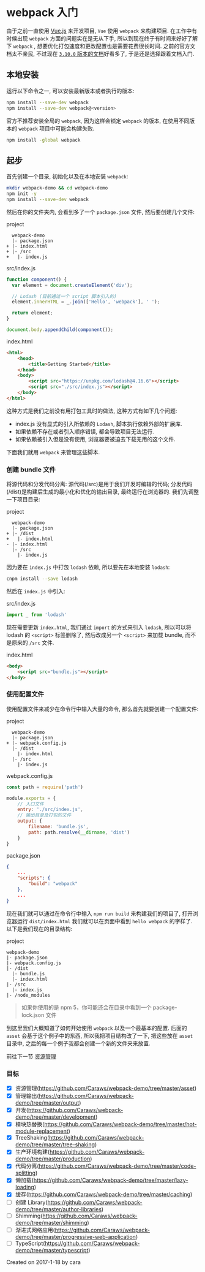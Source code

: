 # webpack 入门
由于之前一直使用 [Vue.js](https://cn.vuejs.org/) 来开发项目, `Vue` 使用 `webpack` 来构建项目. 在工作中有时候出现 `webpack` 方面的问题实在是无从下手, 所以到现在终于有时间来好好了解下 `webpack` , 想要优化打包速度和更改配置也是需要花费很长时间. 之前的官方文档太不亲民, 不过现在 [`3.10.0` 版本的文档](https://doc.webpack-china.org/guides/)好看多了, 于是还是选择跟着文档入门.

## 本地安装
运行以下命令之一, 可以安装最新版本或者执行的版本:
```zsh
npm install --save-dev webpack
npm install --save-dev webpack@<version>
```

官方不推荐安装全局的 `webpack`, 因为这样会锁定 `webpack` 的版本, 在使用不同版本的 `webpack` 项目中可能会构建失败.
```zsh
npm install -global webpack
```

## 起步
首先创建一个目录, 初始化以及在本地安装 `webpack`:
```zsh
mkdir webpack-demo && cd webpack-demo
npm init -y
npm install --save-dev webpack
```

然后在你的文件夹内, 会看到多了一个 `package.json` 文件, 然后要创建几个文件:

project
```shell
  webpack-demo
  |- package.json
+ |- index.html
+ |- /src
+   |- index.js
```

src/index.js
```js
function component() {
  var element = document.createElement('div');

  // Lodash (目前通过一个 script 脚本引入的)
  element.innerHTML = _.join(['Hello', 'webpack'], ' ');

  return element;
}

document.body.appendChild(component());
```

index.html
```html
<html>
    <head>
        <title>Getting Started</title>
    </head>
    <body>
        <script src="https://unpkg.com/lodash@4.16.6"></script>
        <script src="./src/index.js"></script>
    </body>
</html>
```

这种方式是我们之前没有用打包工具时的做法, 这种方式有如下几个问题:
- index.js 没有显式的引入所依赖的 `Lodash`, 脚本执行依赖外部的扩展库.
- 如果依赖不存在或者引入顺序错误, 都会导致项目无法运行.
- 如果依赖被引入但是没有使用, 浏览器要被迫去下载无用的这个文件.

下面我们就用 `webpack` 来管理这些脚本.

### 创建 bundle 文件
将源代码和分发代码分离: 源代码(/src)是用于我们开发时编辑的代码; 分发代码(/dist)是构建后生成的最小化和优化的输出目录, 最终运行在浏览器的. 我们先调整一下项目目录:

project
```shell
  webpack-demo
  |- package.json
+ |- /dist
+   |- index.html
- |- index.html
  |- /src
    |- index.js
```

因为要在 `index.js` 中打包 `lodash` 依赖, 所以要先在本地安装 `lodash`:
```zsh
cnpm install --save lodash
```

然后在 `index.js` 中引入:

src/index.js
```js
import _ from 'lodash'
```

现在需要更新 `index.html`, 我们通过 `import` 的方式来引入 `lodash`, 所以可以将 lodash 的 `<script>` 标签删除了, 然后改成另一个 `<script>` 来加载 bundle, 而不是原来的 `/src` 文件.

index.html
```html
<body>
    <script src="bundle.js"></script>
</body>
```

### 使用配置文件
使用配置文件来减少在命令行中输入大量的命令, 那么首先就要创建一个配置文件:

project
```shell
  webpack-demo
  |- package.json
+ |- webpack.config.js
  |- /dist
    |- index.html
  |- /src
    |- index.js
```

webpack.config.js
```js
const path = require('path')

module.exports = {
    // 入口文件
    entry: './src/index.js',
    // 输出目录及打包的文件
    output: {
        filename: 'bundle.js',
        path: path.resolve(__dirname, 'dist')
    }
}
```

package.json
```json
{
    ...
    "scripts": {
        "build": "webpack"
    },
    ...
}
```

现在我们就可以通过在命令行中输入 `npm run build` 来构建我们的项目了, 打开浏览器运行 `dist/index.html` 我们就可以在页面中看到 `hello webpack` 的字样了. 以下是我们现在的目录结构: 

project
```shell
webpack-demo
|- package.json
|- webpack.config.js
|- /dist
  |- bundle.js
  |- index.html
|- /src
  |- index.js
|- /node_modules
```

> 如果你使用的是 npm 5，你可能还会在目录中看到一个 package-lock.json 文件

到这里我们大概知道了如何开始使用 `webpack` 以及一个最基本的配置. 后面的 `asset` 会基于这个例子中的东西, 所以我把项目结构改了一下, 把这些放在 `asset` 目录中, 之后的每一个例子我都会创建一个新的文件夹来放置.

前往下一节 [资源管理](https://github.com/Caraws/webpack-demo/tree/master/asset)

### 目标

- [x] 资源管理(https://github.com/Caraws/webpack-demo/tree/master/asset)
- [x] 管理输出(https://github.com/Caraws/webpack-demo/tree/master/output)
- [x] 开发(https://github.com/Caraws/webpack-demo/tree/master/development)
- [x] 模块热替换(https://github.com/Caraws/webpack-demo/tree/master/hot-module-replacement)
- [x] TreeShaking(https://github.com/Caraws/webpack-demo/tree/master/tree-shaking)
- [x] 生产环境构建(https://github.com/Caraws/webpack-demo/tree/master/production)
- [x] 代码分离(https://github.com/Caraws/webpack-demo/tree/master/code-splitting)
- [x] 懒加载(https://github.com/Caraws/webpack-demo/tree/master/lazy-loading)
- [x] 缓存(https://github.com/Caraws/webpack-demo/tree/master/caching)
- [ ] 创建 Library(https://github.com/Caraws/webpack-demo/tree/master/author-libraries)
- [ ] Shimming(https://github.com/Caraws/webpack-demo/tree/master/shimming)
- [ ] 渐进式网络应用(https://github.com/Caraws/webpack-demo/tree/master/progressive-web-application)
- [ ] TypeScript(https://github.com/Caraws/webpack-demo/tree/master/typescript)

Created on 2017-1-18 by cara
